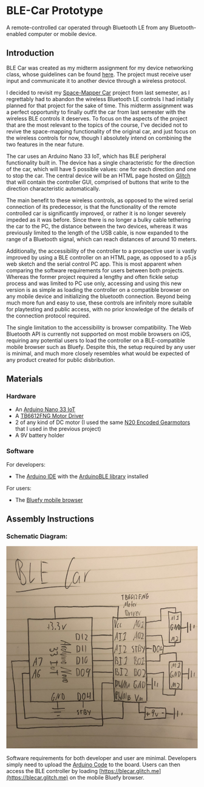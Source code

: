 # BLE-Car Prototype
A remote-controlled car operated through Bluetooth LE from any Bluetooth-enabled computer or mobile device.

## Introduction

BLE Car was created as my midterm assignment for my device networking class, whose guidelines can be found [here](https://itp.nyu.edu/classes/connected-devices/syllabus-spring-2021/assignments-spring-2021/#Device-to-Device_Communication). The project must receive user input and communicate it to another device through a wireless protocol.

I decided to revisit my [Space-Mapper Car](https://github.com/yonatanrozin/Space-Mapper-Car) project from last semester, as I regrettably had to abandon the wireless Bluetooth LE controls I had initially planned for that project for the sake of time. This midterm assignment was a perfect opportunity to finally outfit the car from last semester with the wireless BLE controls it deserves. To focus on the aspects of the project that are the most relevant to the topics of the course, I've decided not to revive the space-mapping functionality of the original car, and just focus on the wireless controls for now, though I absolutely intend on combining the two features in the near future.

The car uses an Arduino Nano 33 IoT, which has BLE peripheral functionality built in. The device has a single characteristic for the direction of the car, which will have 5 possible values: one for each direction and one to stop the car. The central device will be an HTML page hosted on [Glitch](https://glitch.com/) that will contain the controller GUI, comprised of buttons that write to the direction characteristic automatically.

The main benefit to these wireless controls, as opposed to the wired serial connection of its predecessor, is that the functionality of the remote controlled car is significantly improved, or rather it is no longer severely impeded as it was before. Since there is no longer a bulky cable tethering the car to the PC, the distance between the two devices, whereas it was previously limited to the length of the USB cable, is now expanded to the range of a Bluetooth signal, which can reach distances of around 10 meters.

Additionally, the accessibility of the controller to a prospective user is vastly improved by using a BLE controller on an HTML page, as opposed to a p5.js web sketch and the serial control PC app. This is most apparent when comparing the software requirements for users between both projects. Whereas the former project required a lengthy and often fickle setup process and was limited to PC use only, accessing and using this new version is as simple as loading the controller on a compatible browser on any mobile device and initializing the bluetooth connection. Beyond being much more fun and easy to use, these controls are infinitely more suitable for playtesting and public access, with no prior knowledge of the details of the connection protocol required.

The single limitation to the accessibility is browser compatibility. The Web Bluetooth API is currently not supported on most mobile browsers on iOS, requiring any potential users to load the controller on a BLE-compatible mobile browser such as Bluefy. Despite this, the setup required by any user is minimal, and much more closely resembles what would be expected of any product created for public disbribution.

## Materials

### Hardware

- An [Arduino Nano 33 IoT](https://store.arduino.cc/usa/nano-33-iot) 
- A [TB6612FNG Motor Driver](https://www.digikey.com/catalog/en/partgroup/sparkfun-motor-driver-dual-tb6612fng/77350?utm_adgroup=General&utm_source=google&utm_medium=cpc&utm_campaign=Dynamic%20Search_EN_RLSA_Cart&utm_term=&utm_content=General&gclid=CjwKCAjw6fCCBhBNEiwAem5SOxlKTUwhOICaOWppYjjd_7NRXeuuupc6Qg5i4EwhrP_Fxs8bAraEchoCxeYQAvD_BwE)
- 2 of any kind of DC motor (I used the same [N20 Encoded Gearmotors](https://www.adafruit.com/product/4641) that I used in the previous project)
- A 9V battery holder

### Software

For developers:
- The [Arduino IDE](https://www.arduino.cc/en/software) with the [ArduinoBLE library](https://www.arduino.cc/en/Reference/ArduinoBLE) installed

For users:
- The [Bluefy mobile browser](https://apps.apple.com/us/app/bluefy-web-ble-browser/id1492822055)

## Assembly Instructions

### Schematic Diagram:

![A schematic diagram of an Arduino Nano 33 IoT hooked up to 2 DC motors through a TB6612FNG motor driver](https://github.com/yonatanrozin/BLE-Car/blob/main/Images/BLE%20Car%20Schematic.jpg)

Software requirements for both developer and user are minimal. Developers simply need to upload the [Arduino Code](https://github.com/yonatanrozin/BLE-Car/blob/main/BLE_car.ino) to the board. Users can then access the BLE controller by loading [https://blecar.glitch.me](https://blecar.glitch.me) on the mobile Bluefy browser.
